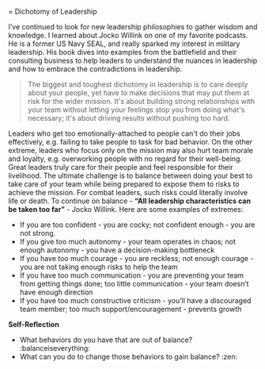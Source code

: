 
= Dichotomy of Leadership

I’ve continued to look for new leadership philosophies to gather wisdom and knowledge. I learned about Jocko Willink on one of my favorite podcasts. He is a former US Navy SEAL, and really sparked my interest in military leadership. His book dives into examples from the battlefield and their consulting business to help leaders to understand the nuances in leadership and how to embrace the contradictions in leadership.

> The biggest and toughest dichotomy in leadership is to care deeply about your people, yet have to make decisions that may put them at risk for the wider mission. It's about building strong relationships with your team without letting your feelings stop you from doing what's necessary; it's about driving results without pushing too hard.

Leaders who get too emotionally-attached to people can't do their jobs effectively, e.g. failing to take people to task for bad behavior. On the other extreme, leaders who focus only on the mission may also hurt team morale and loyalty, e.g. overworking people with no regard for their well-being. Great leaders truly care for their people and feel responsible for their livelihood. The ultimate challenge is to balance between doing your best to take care of your team while being prepared to expose them to risks to achieve the mission. For combat leaders, such risks could literally involve life or death.
To continue on balance - **“All leadership characteristics can be taken too far”** - Jocko Willink. Here are some examples of extremes:
- If you are too confident - you are cocky; not confident enough - you are not strong.
- If you give too much autonomy - your team operates in chaos; not enough autonomy - you have a decision-making bottleneck
- If you have too much courage - you are reckless; not enough courage - you are not taking enough risks to help the team
- If you have too much communication - you are preventing your team from getting things done; too little communication - your team doesn’t have enough direction
- If you have too much constructive criticism - you’ll have a discouraged team member; too much support/encouragement - prevents growth

**Self-Reflection**
- What behaviors do you have that are out of balance? :balanceiseverything:
- What can you do to change those behaviors to gain balance? :zen:
